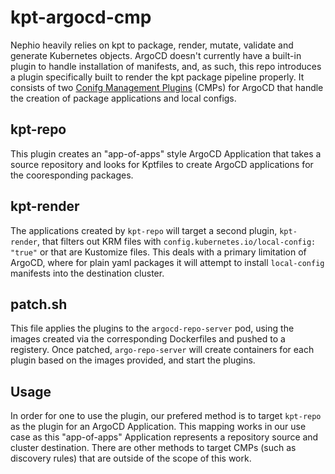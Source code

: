 # kpt-argocd-cmp
Nephio heavily relies on kpt to package, render, mutate, validate and generate Kubernetes objects. ArgoCD doesn't currently have a built-in plugin to handle installation of manifests, and, as such, this repo introduces a plugin specifically built to render the kpt package pipeline properly. It consists of two [Conifg Management Plugins](https://argo-cd.readthedocs.io/en/stable/operator-manual/config-management-plugins/) (CMPs) for ArgoCD that handle the creation of package applications and local configs.

## kpt-repo
This plugin creates an "app-of-apps" style ArgoCD Application that takes a source repository and looks for Kptfiles to create ArgoCD applications for the cooresponding packages.

## kpt-render
The applications created by `kpt-repo` will target a second plugin, `kpt-render`, that filters out KRM files with `config.kubernetes.io/local-config: "true"` or that are Kustomize files. This deals with a primary limitation of ArgoCD, where for plain yaml packages it will attempt to install `local-config` manifests into the destination cluster.  

## patch.sh
This file applies the plugins to the `argocd-repo-server` pod, using the images created via the corresponding Dockerfiles and pushed to a registery. Once patched, `argo-repo-server` will create containers for each plugin based on the images provided, and start the plugins. 

## Usage
In order for one to use the plugin, our prefered method is to target `kpt-repo` as the plugin for an ArgoCD Application. This mapping works in our use case as this "app-of-apps" Application represents a repository source and cluster destination. There are other methods to target CMPs (such as discovery rules) that are outside of the scope of this work.
